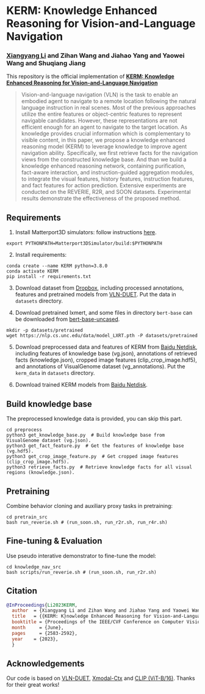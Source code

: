 # KERM: Knowledge Enhanced Reasoning for Vision-and-Language Navigation

### <a href='https://xiangyangli-cn.github.io/'>Xiangyang Li</a> and Zihan Wang and Jiahao Yang and Yaowei Wang and Shuqiang Jiang

This repository is the official implementation of **[KERM: Knowledge Enhanced Reasoning for Vision-and-Language Navigation](https://arxiv.org/abs/2303.15796)**

>Vision-and-language navigation (VLN) is the task to enable an embodied agent to navigate to a remote location following the natural language instruction in real scenes. Most of the previous approaches utilize the entire features or object-centric features to represent navigable candidates. However, these representations are not efficient enough for an agent to navigate to the target location. As knowledge provides crucial information which is complementary to visible content, in this paper, we propose a knowledge enhanced reasoning model (KERM) to leverage knowledge to improve agent navigation ability. Specifically, we first retrieve facts for the navigation views from the constructed knowledge base. And than we build a knowledge enhanced reasoning network, containing purification, fact-aware interaction, and instruction-guided aggregation modules, to integrate the visual features, history features, instruction features, and fact features for action prediction. Extensive experiments are conducted on the REVERIE, R2R, and SOON datasets. Experimental results demonstrate the effectiveness of the proposed method.


## Requirements

1. Install Matterport3D simulators: follow instructions [here](https://github.com/peteanderson80/Matterport3DSimulator).
```
export PYTHONPATH=Matterport3DSimulator/build:$PYTHONPATH
```

2. Install requirements:
```setup
conda create --name KERM python=3.8.0
conda activate KERM
pip install -r requirements.txt
```
3. Download dataset from [Dropbox](https://www.dropbox.com/sh/u3lhng7t2gq36td/AABAIdFnJxhhCg2ItpAhMtUBa?dl=0), including processed annotations, features and pretrained models from [VLN-DUET](https://github.com/cshizhe/VLN-DUET). Put the data in `datasets` directory.

4. Download pretrained lxmert, and some files in directory `bert-base` can be downloaded from [bert-base-uncased](https://huggingface.co/bert-base-uncased/tree/main).
```
mkdir -p datasets/pretrained 
wget https://nlp.cs.unc.edu/data/model_LXRT.pth -P datasets/pretrained
```
5. Download preprocessed data and features of KERM from [Baidu Netdisk](https://pan.baidu.com/s/1V-dmZaesy18_eARBRMUOqQ?pwd=ah8t), including features of knowledge base (vg.json), annotations of retrieved facts (knowledge.json), cropped image features (clip_crop_image.hdf5), and annotations of VisualGenome dataset (vg_annotations). Put the `kerm_data` in `datasets` directory.

6. Download trained KERM models from [Baidu Netdisk](https://pan.baidu.com/s/1_rnAKNIqtDghwc2FekZO6Q?pwd=jphg).

## Build knowledge base
The preprocessed knowledge data is provided, you can skip this part.
```
cd preprocess
python3 get_knowledge_base.py  # Build knowledge base from VisualGenome dataset (vg.json).
python3 get_fact_feature.py  # Get the features of knowledge base (vg.hdf5).
python3 get_crop_image_feature.py  # Get cropped image features (clip_crop_image.hdf5).
python3 retrieve_facts.py  # Retrieve knowledge facts for all visual regions (knowledge.json). 
```

## Pretraining

Combine behavior cloning and auxiliary proxy tasks in pretraining:
```pretrain
cd pretrain_src
bash run_reverie.sh # (run_soon.sh, run_r2r.sh, run_r4r.sh)
```

## Fine-tuning & Evaluation

Use pseudo interative demonstrator to fine-tune the model:
```finetune
cd knowledge_nav_src
bash scripts/run_reverie.sh # (run_soon.sh, run_r2r.sh)
```

## Citation

```bibtex
@InProceedings{Li2023KERM,
  author  = {Xiangyang Li and Zihan Wang and Jiahao Yang and Yaowei Wang and Shuqiang Jiang},
  title   = {{KERM: K}nowledge Enhanced Reasoning for Vision-and-Language Navigation},
  booktitle = {Proceedings of the IEEE/CVF Conference on Computer Vision and Pattern Recognition (CVPR)},
  month     = {June},
  pages     = {2583-2592},
  year    = {2023},
  }
  ```

## Acknowledgements
Our code is based on [VLN-DUET](https://github.com/cshizhe/VLN-DUET), [Xmodal-Ctx](https://github.com/GT-RIPL/Xmodal-Ctx) and [CLIP (ViT-B/16)](https://github.com/openai/CLIP). Thanks for their great works!

